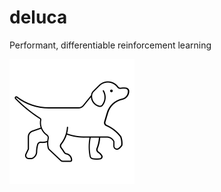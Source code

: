 # deluca
Performant, differentiable reinforcement learning

![deluca](https://raw.githubusercontent.com/MinRegret/deluca/main/assets/img/deluca.svg?token=AAURLVRRLKHPK4VELPKH6X27RW5LC)
